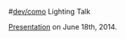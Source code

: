 #[dev/como](http://devcomo.com/) Lighting Talk

[Presentation](http://fuckingjavascript.com/junk/ccc/index.html#/3) on June 18th, 2014.